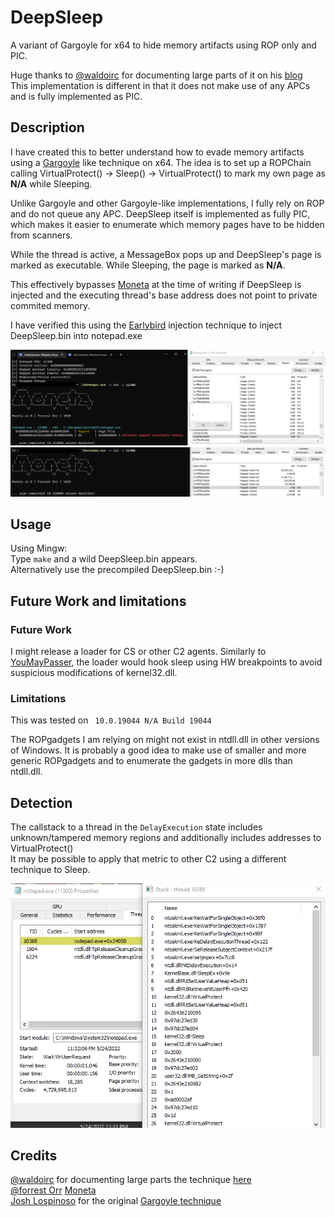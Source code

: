 # DeepSleep

A variant of Gargoyle for x64 to hide memory artifacts using ROP only and PIC.          

Huge thanks to [@waldoirc](https://twitter.com/waldoirc) for documenting large parts of it on his [blog](https://www.arashparsa.com/bypassing-pesieve-and-moneta-the-easiest-way-i-could-find/)          
This implementation is different in that it does not make use of any APCs and is fully implemented as PIC.

## Description

I have created this to better understand how to evade memory artifacts using a [Gargoyle](https://github.com/JLospinoso/gargoyle) like technique on x64.
The idea is to set up a ROPChain calling VirtualProtect() -> Sleep() -> VirtualProtect() to mark my own page as **N/A** while Sleeping.  

Unlike Gargoyle and other Gargoyle-like implementations, I fully rely on ROP and do not queue any APC.
DeepSleep itself is implemented as fully PIC, which makes it easier to enumerate which memory pages have to be hidden from scanners.

While the thread is active, a MessageBox pops up and DeepSleep's page is marked as executable. While Sleeping, the page is marked as **N/A**.

This effectively bypasses [Moneta](https://github.com/forrest-orr/moneta) at the time of writing if DeepSleep is injected and the executing thread's base address 
does not point to private commited memory. 

I have verified this using the [Earlybird](https://www.ired.team/offensive-security/code-injection-process-injection/early-bird-apc-queue-code-injection)
injection technique to inject DeepSleep.bin into notepad.exe

![Moneta finding DeepSleep while showing msgbox](/Screens/MonetaFound.png?raw=true "Moneta finding DeepSleep while showing msgbox")
![Moneta not finding DeepSleep while showing msgbox](/Screens/MonetaNotFound.png?raw=true "Moneta not finding DeepSleep while showing msgbox")

## Usage
Using Mingw:     
Type ```make``` and a wild DeepSleep.bin appears.     
Alternatively use the precompiled DeepSleep.bin :-)

## Future Work and limitations

### Future Work

I might release a loader for CS or other C2 agents. Similarly to [YouMayPasser](https://github.com/waldo-irc/YouMayPasser), the loader would hook sleep using HW breakpoints
to avoid suspicious modifications of kernel32.dll.       

### Limitations

This was tested on ``` 10.0.19044 N/A Build 19044```

The ROPgadgets I am relying on might not exist in ntdll.dll in other versions of Windows. 
It is probably a good idea to make use of smaller and more generic ROPgadgets and to enumerate the gadgets in more dlls than ntdll.dll.

## Detection

The callstack to a thread in the ```DelayExecution``` state includes unknown/tampered memory regions and additionally includes addresses to VirtualProtect()      
It may be possible to apply that metric to other C2 using a different technique to Sleep.

![Weird Stack](/Screens/WeirdTrace.png?raw=true "Weird Trace")

## Credits

[@waldoirc](https://twitter.com/waldoirc) for documenting large parts the technique [here](https://www.arashparsa.com/bypassing-pesieve-and-moneta-the-easiest-way-i-could-find/)               
[@forrest Orr](https://twitter.com/_forrestorr) [Moneta](https://github.com/forrest-orr/moneta)                
[Josh Lospinoso](https://github.com/JLospinoso/) for the original [Gargoyle technique](https://github.com/JLospinoso/gargoyle)             
